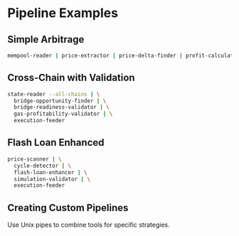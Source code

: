 # Pipeline Examples

## Simple Arbitrage
```bash
mempool-reader | price-extractor | price-delta-finder | profit-calculator | execution-feeder
```

## Cross-Chain with Validation
```bash
state-reader --all-chains | \
  bridge-opportunity-finder | \
  bridge-readiness-validator | \
  gas-profitability-validator | \
  execution-feeder
```

## Flash Loan Enhanced
```bash
price-scanner | \
  cycle-detector | \
  flash-loan-enhancer | \
  simulation-validator | \
  execution-feeder
```

## Creating Custom Pipelines
Use Unix pipes to combine tools for specific strategies.
